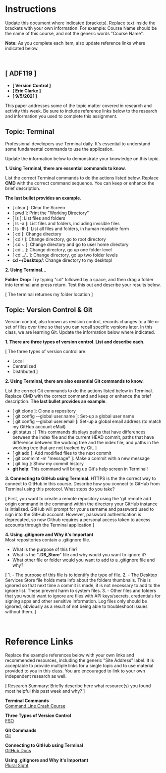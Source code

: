 # Instructions 
Update this document where indicated (brackets). Replace text inside the brackets with your own information. For example: Course Name should be the name of this course, and not the generic words "Course Name".

**Note:** As you complete each item, also update reference links where indicated below. 

<br>

## [ ADF119 ] 

* **[ Version Control ]**
* **[ Eric Clarke ]**
* **[ 9/5/2021 ]**

This paper addresses some of the topic matter covered in research and activity this week. Be sure to include reference links below to the research and information you used to complete this assignment.

## Topic: Terminal
Professional developers use Terminal daily. It's essential to understand some fundamental commands to use the application. 

Update the information below to demonstrate your knowledge on this topic.   

**1. Using Terminal, there are essential commands to know.**

List the correct Terminal commands to do the actions listed below. Replace **CMD** with the correct command sequence. You can keep or enhance the brief description. 

**The last bullet provides an example**.

* [ clear ]: Clear the Screen 
* [ pwd ]: Print the "Working Directory"
* [ ls ]: List files and folders
* [ ls -a ]: List files and folders, including invisible files
* [ ls -lh ]: List all files and folders, in human readable form
* [ cd ]: Change directory
* [ cd / ]: Change directory, go to root directory
* [ cd ~ ]: Change directory and go to user home directory
* [ cd .. ]: Change directory, go up one folder level
* [ cd ../.. ]: Change directory, go up two folder levels
* **cd ~/Desktop/**: Change directory to my desktop! 


**2. Using Terminal...**

**Folder Drop:** Try typing "cd" followed by a space, and then drag a folder into terminal and press return. Test this out and describe your results below.  

[ The terminal returnes my folder location ]


## Topic: Version Control & Git
Version control, also known as revision control, records changes to a file or set of files over time so that you can recall specific versions later. In this class, we are learning Git. Update the information below where indicated.  

**1. There are three types of version control. List and describe each.**

[ The three types of version control are: 
- Local
- Centralized
- Distributed  ]



**2. Using Terminal, there are also essential Git commands to know.**

List the correct Git commands to do the actions listed below in Terminal. Replace CMD with the correct command and keep or enhance the brief description. **The last bullet provides an example**. 

* [ git clone ]: Clone a repository
* [ git config --global user.name ]: Set-up a global user name
* [ git config --global user.email ]: Set-up a global email address (to match my GitHub account eMail)
* git status : [ This commands displays paths that have differences between the index file and the current HEAD commit, paths that have difference between the working tree and the index file, and paths in the working tree that are not tracked by Git. ]
* [ git add ]: Add modified files to the next commit
* [ git commint -m "message" ]: Make a commit with a new message
* [ git log ]: Show my commit history
* **git help**: This command will bring up Git's help screen in Terminal!
    



**3. Connecting to GitHub using Terminal.**
HTTPS is the the correct way to connect to GitHub in this course. Describe how you connect to GitHub from Terminal using this protocol. What steps do you take? 

[ First, you want to create a remote repository using the 'git remote add origin <REMOTE URL> command in the command within the directory your GitHub instance is intialized. GitHub will prompt for your username and password used to sign into the GitHub account. However, password authentication is deprecated, so now Github requires a personal access token to access accounts through the Terminal application.]



**4. Using .gitignore and Why it's Important**  
Most repositories contain a .gitignore file. 

* What is the purpose of this file?  
* What is the "**.DS_Store**" file and why would you want to ignore it?
* What other file or folder would you want to add to a .gitignore file and why? 


[ 1. - The purpose of this file is to identify the type of file. 
2.  - The Desktop Services Store file holds meta info about the folders thumbnails. This is ignored so that next time a commit is made, it is not necessary to add to the ignore list. These prevent harm to system files.
3. - Other files and folders that you would want to ignore are files with API keys/secrets, credentials for signing apps and other sensitive information. Log files only should be ignored, obviously as a result of not being able to troubleshoot issues without them. ]



<br>

# Reference Links
Replace the example references below with your own links and recommended resources, including the generic "Site Address" label. It is acceptable to provide multiple links for a single topic and to use material provided to you in this class. You are encouraged to link to your own independent research as well. 

[ Research Summary: Briefly describe here what resource(s) you found most helpful this past week and why? ]

**Terminal Commands**  
[Command Line Crash Course](https://learnpythonthehardway.org/book/appendixa.html)  

**Three Types of Version Control**  
[FSO](https://online.fullsail.edu/class_sections/117032/modules/375851/activities/2240164)

**Git Commands**  
[Git](https://git-scm.com/docs)

**Connecting to GitHub using Terminal**  
[GitHub Docs](https://docs.github.com/en/get-started/quickstart/set-up-git)

**Using .gitignore and Why it's Important**  
[Plural Sight](https://www.pluralsight.com/guides/how-to-use-gitignore-file)




